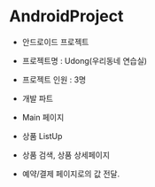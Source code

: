 # AndroidProject
* 안드로이드 프로젝트
* 프로젝트명 : Udong(우리동네 연습실)
* 프로젝트 인원 : 3명

* 개발 파트 
* Main 페이지
* 상품 ListUp
* 상품 검색, 상품 상세페이지
* 예약/결제 페이지로의 값 전달. 
